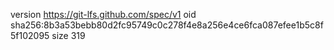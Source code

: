 version https://git-lfs.github.com/spec/v1
oid sha256:8b3a53bebb80d2fc95749c0c278f4e8a256e4ce6fca087efee1b5c8f5f102095
size 319
